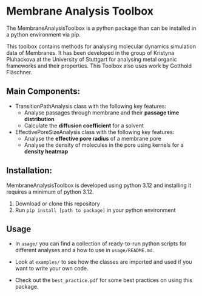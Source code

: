 # Membrane Analysis Toolbox

The MembraneAnalysisToolbox is a python package than can be installed in a python environment via pip.

This toolbox contains methods for analysing molecular dynamics simulation data of Membranes.
It has been developed in the group of Kristyna Pluhackova at the University of Stuttgart for analysing metal organic frameworks and their properties. This Toolbox also uses work by Gotthold Fläschner.

## Main Components:
- TransitionPathAnalysis class with the following key features:
    - Analyse passages through membrane and their **passage time distribution**
    - Calculate the **diffusion coefficient** for a solvent
- EffectivePoreSizeAnalysis class with the following key features:
    - Analyse the **effective pore radius** of a membrane pore
    - Analyse the density of molecules in the pore using kernels for a **density heatmap**


## Installation:
MembraneAnalysisToolbox is developed using python 3.12 and installing it requires a minimum of python 3.12.

1) Download or clone this repository
2) Run `pip install [path to package]` in your python environment

## Usage
- In `usage/` you can find a collection of ready-to-run python scripts for different analyses and a how to use in `usage/README.md`.

- Look at `examples/` to see how the classes are imported and used if you want to write your own code.

- Check out the `best_practice.pdf` for some best practices on using this package.
